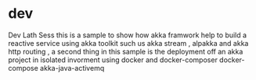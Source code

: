 # dev
Dev Lath Sess
this is a sample to show how akka framwork help to build a reactive service 
using akka toolkit such us akka stream , alpakka and akka http routing , 
a second thing in this sample is the deployment off an akka project in
isolated invorment using docker and docker-composer 
docker-compose akka-java-activemq
